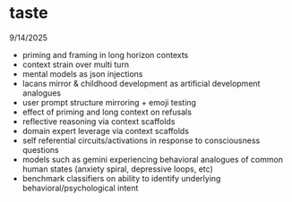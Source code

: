 # taste
9/14/2025
- priming and framing in long horizon contexts
- context strain over multi turn
- mental models as json injections
- lacans mirror & childhood development as artificial development analogues
- user prompt structure mirroring + emoji testing
- effect of priming and long context on refusals
- reflective reasoning via context scaffolds
- domain expert leverage via context scaffolds
- self referential circuits/activations in response to consciousness questions
- models such as gemini experiencing behavioral analogues of common human states (anxiety spiral, depressive loops, etc)
- benchmark classifiers on ability to identify underlying behavioral/psychological intent 
